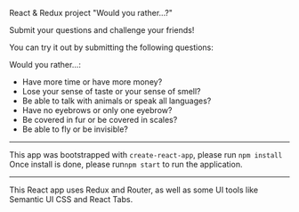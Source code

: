 React & Redux project "Would you rather...?"

Submit your questions and challenge your friends!

You can try it out by submitting the following questions:

Would you rather...:
- Have more time or have more money?
- Lose your sense of taste or your sense of smell?
- Be able to talk with animals or speak all languages?
- Have no eyebrows or only one eyebrow?
- Be covered in fur or be covered in scales?
- Be able to fly or be invisible?

---

This app was bootstrapped with `create-react-app`, please run `npm install` Once install is done, please run`npm start` to run the application. 

---

This React app uses Redux and Router, as well as some UI tools like Semantic UI CSS and React Tabs.
